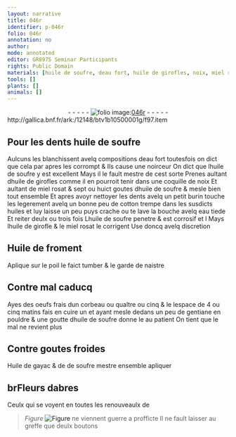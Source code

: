 ```yaml
---
layout: narrative
title: 046r
identifier: p-046r
folio: 046r
annotation: no
author:
mode: annotated
editor: GR8975 Seminar Participants
rights: Public Domain
materials: [huile de soufre, deau fort, huile de girofles, noix, miel rosat, cotton, eau, huile de girofle, Huile de froment, oeufs frais dun corbeau, gentiane, Huile de gayac, de soufre, Fleurs dabres]
tools: []
plants: []
animals: []
---
```


<div class="folio" align="center">- - - - - <a href="http://gallica.bnf.fr/ark:/12148/btv1b10500001g/f97.item" target="_blank"><img src="https://cu-mkp.github.io/2017-workshop-edition/assets/photo-icon.png" alt="folio image: " style="display:inline-block; margin-bottom:-3px;"/>046r</a> - - - - - </div> http://gallica.bnf.fr/ark:/12148/btv1b10500001g/f97.item   

## Pour les dents <span class="m">huile de soufre</span>

 
Aulcuns les blanchissent avelq compositions <span class="m">deau fort</span> toutesfois on dict que cela par apres les corrompt & Ils cause une noirceur On dict que l<span class="m">huile de soufre</span> y est excellent Mays il le fault mestre de cest sorte Prenes aultant d<span class="m">huile de girofles</span> comme il en pourroit tenir dans une coquille de <span class="m">noix</span> Et aultant de <span class="m">miel rosat</span> & sept ou huict goutes dhuile de soufre & mesle bien tout ensemble Et apres avoyr nettoyer les dents avelq un petit burin touche les legerement avelq un bonne peu de <span class="m">cotton</span> trempe dans les susdicts huiles et luy laisse un peu puys crache ou te lave la bouche avelq <span class="m">eau</span> tiede Et reiter deulx ou trois fois L<span class="m">huile de soufre</span> penetre & est corrosif et l Mays l<span class="m">huile de girofle</span> & le miel rosat le corrigent Use doncq avelq discretion
    

## <span class="m">Huile de froment</span>

 
Aplique sur le poil le faict tumber & le garde de naistre
    

## Contre mal caducq

 
Ayes des <span class="m">oeufs frais dun corbeau</span> ou qualtre ou cinq & le lespace de 4 ou cinq matins fais en cuire un et ayant mesle dedans un peu de <span class="m">gentiane</span> en pouldre & une goutte d<span class="m">huile de soufre</span> donne le au patient On tient que le mal ne revient plus
    

## Contre goutes froides

 
<span class="m">Huile de gayac</span> & de <span class="m">de soufre</span> mestre ensemble apliquer
    

## br<span class="m">Fleurs dabres</span>

 
Ceulx qui se voyent en toutes les renouveaulx de 
> *Figure*
> <a href="☾" target="_blank"><img src="https://cu-mkp.github.io/GR8975-edition/assets/photo-icon.png" alt="Figure" style="display:inline-block; margin-bottom:-3px;"/></a>
 ne viennent guerre a profficte Il ne fault laisser au greffe que deulx boutons
 